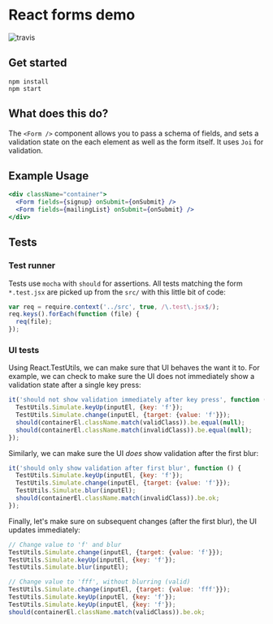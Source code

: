 # React forms demo

![travis](https://travis-ci.org/k88hudson/react-forms.svg?branch=master)

## Get started

```
npm install
npm start
```

## What does this do?

The `<Form />` component allows you to pass a schema of fields, and sets a validation state on the each element as well as the form itself. It uses `Joi` for validation.

## Example Usage

```jsx
<div className="container">
  <Form fields={signup} onSubmit={onSubmit} />
  <Form fields={mailingList} onSubmit={onSubmit} />
</div>
```

## Tests

### Test runner

Tests use `mocha` with `should` for assertions. All tests matching the form `*.test.jsx` are picked up from the `src/` with this little bit of code:

```js
var req = require.context('../src', true, /\.test\.jsx$/);
req.keys().forEach(function (file) {
  req(file);
});
```

### UI tests

Using React.TestUtils, we can make sure that UI behaves the want it to. For example, we can check to make sure the UI does not immediately show a validation state after a single key press:

```js
it('should not show validation immediately after key press', function () {
  TestUtils.Simulate.keyUp(inputEl, {key: 'f'});
  TestUtils.Simulate.change(inputEl, {target: {value: 'f'}});
  should(containerEl.className.match(validClass)).be.equal(null);
  should(containerEl.className.match(invalidClass)).be.equal(null);
});
```

Similarly, we can make sure the UI *does* show validation after the first blur:

```js
it('should only show validation after first blur', function () {
  TestUtils.Simulate.keyUp(inputEl, {key: 'f'});
  TestUtils.Simulate.change(inputEl, {target: {value: 'f'}});
  TestUtils.Simulate.blur(inputEl);
  should(containerEl.className.match(invalidClass)).be.ok;
});
```

Finally, let's make sure on subsequent changes (after the first blur), the UI updates immediately:

```js
// Change value to 'f' and blur
TestUtils.Simulate.change(inputEl, {target: {value: 'f'}});
TestUtils.Simulate.keyUp(inputEl, {key: 'f'});
TestUtils.Simulate.blur(inputEl);

// Change value to 'fff', without blurring (valid)
TestUtils.Simulate.change(inputEl, {target: {value: 'fff'}});
TestUtils.Simulate.keyUp(inputEl, {key: 'f'});
TestUtils.Simulate.keyUp(inputEl, {key: 'f'});
should(containerEl.className.match(validClass)).be.ok;
```
